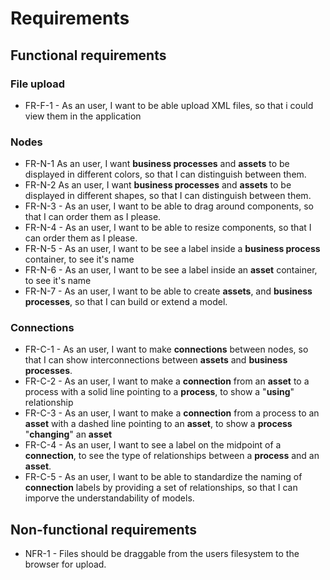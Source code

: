 # Requirements

## Functional requirements

### File upload

-   FR-F-1 - As an user, I want to be able upload XML files, so that i could view them in the application

### Nodes

-   FR-N-1 As an user, I want **business processes** and **assets** to be displayed in different colors, so that I can distinguish between them.
-   FR-N-2 As an user, I want **business processes** and **assets** to be displayed in different shapes, so that I can distinguish between them.
-   FR-N-3 - As an user, I want to be able to drag around components, so that I can order them as I please.
-   FR-N-4 - As an user, I want to be able to resize components, so that I can order them as I please.
-   FR-N-5 - As an user, I want to be see a label inside a **business process** container, to see it's name
-   FR-N-6 - As an user, I want to be see a label inside an **asset** container, to see it's name
-   FR-N-7 - As an user, I want to be able to create **assets**, and **business processes**, so that I can build or extend a model.

### Connections

-   FR-C-1 - As an user, I want to make **connections** between nodes, so that I can show interconnections between **assets** and **business processes**.
-   FR-C-2 - As an user, I want to make a **connection** from an **asset** to a process with a solid line pointing to a **process**, to show a "**using**" relationship
-   FR-C-3 - As an user, I want to make a **connection** from a process to an **asset** with a dashed line pointing to an **asset**, to show a **process** "**changing**" an **asset**
-   FR-C-4 - As an user, I want to see a label on the midpoint of a **connection**, to see the type of relationships between a **process** and an **asset**.
-   FR-C-5 - As an user, I want to be able to standardize the naming of **connection** labels by providing a set of relationships, so that I can imporve the understandability of models.

## Non-functional requirements

-   NFR-1 - Files should be draggable from the users filesystem to the browser for upload.
